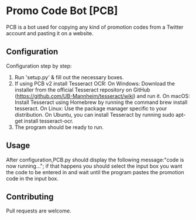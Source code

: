 # Promo Code Bot [PCB]

PCB is a bot used for copying any kind of promotion codes from a Twitter account and pasting it on a website.

## Configuration

Configuration step by step:
1. Run 'setup.py' & fill out the necessary boxes.
2. If using PCB v2 install Tesseract OCR:
   On Windows: Download the installer from the official Tesseract repository on GitHub (https://github.com/UB-Mannheim/tesseract/wiki) and run it.
   On macOS: Install Tesseract using Homebrew by running the command brew install tesseract.
   On Linux: Use the package manager specific to your distribution. On Ubuntu, you can install Tesseract by running sudo apt-get install tesseract-ocr. 
3. The program should be ready to run.

## Usage

After configuration,PCB.py should display the following message:"code is now running..."; 
if that happens you should select the input box you want the code to be entered in and wait
until the program pastes the promotion code in the input box.

## Contributing

Pull requests are welcome.

